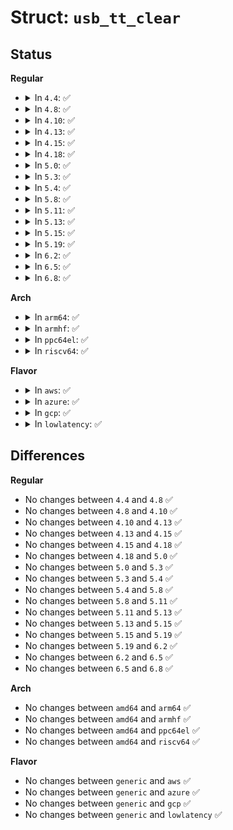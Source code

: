 # Struct: <code>usb_tt_clear</code>

## Status
<b>Regular</b>
<ul>
<li>
<details>
<summary>In <code>4.4</code>: ✅</summary>

```c
struct usb_tt_clear {
    struct list_head clear_list;
    unsigned int tt;
    u16 devinfo;
    struct usb_hcd *hcd;
    struct usb_host_endpoint *ep;
};
```
</details>
</li>
<li>
<details>
<summary>In <code>4.8</code>: ✅</summary>

```c
struct usb_tt_clear {
    struct list_head clear_list;
    unsigned int tt;
    u16 devinfo;
    struct usb_hcd *hcd;
    struct usb_host_endpoint *ep;
};
```
</details>
</li>
<li>
<details>
<summary>In <code>4.10</code>: ✅</summary>

```c
struct usb_tt_clear {
    struct list_head clear_list;
    unsigned int tt;
    u16 devinfo;
    struct usb_hcd *hcd;
    struct usb_host_endpoint *ep;
};
```
</details>
</li>
<li>
<details>
<summary>In <code>4.13</code>: ✅</summary>

```c
struct usb_tt_clear {
    struct list_head clear_list;
    unsigned int tt;
    u16 devinfo;
    struct usb_hcd *hcd;
    struct usb_host_endpoint *ep;
};
```
</details>
</li>
<li>
<details>
<summary>In <code>4.15</code>: ✅</summary>

```c
struct usb_tt_clear {
    struct list_head clear_list;
    unsigned int tt;
    u16 devinfo;
    struct usb_hcd *hcd;
    struct usb_host_endpoint *ep;
};
```
</details>
</li>
<li>
<details>
<summary>In <code>4.18</code>: ✅</summary>

```c
struct usb_tt_clear {
    struct list_head clear_list;
    unsigned int tt;
    u16 devinfo;
    struct usb_hcd *hcd;
    struct usb_host_endpoint *ep;
};
```
</details>
</li>
<li>
<details>
<summary>In <code>5.0</code>: ✅</summary>

```c
struct usb_tt_clear {
    struct list_head clear_list;
    unsigned int tt;
    u16 devinfo;
    struct usb_hcd *hcd;
    struct usb_host_endpoint *ep;
};
```
</details>
</li>
<li>
<details>
<summary>In <code>5.3</code>: ✅</summary>

```c
struct usb_tt_clear {
    struct list_head clear_list;
    unsigned int tt;
    u16 devinfo;
    struct usb_hcd *hcd;
    struct usb_host_endpoint *ep;
};
```
</details>
</li>
<li>
<details>
<summary>In <code>5.4</code>: ✅</summary>

```c
struct usb_tt_clear {
    struct list_head clear_list;
    unsigned int tt;
    u16 devinfo;
    struct usb_hcd *hcd;
    struct usb_host_endpoint *ep;
};
```
</details>
</li>
<li>
<details>
<summary>In <code>5.8</code>: ✅</summary>

```c
struct usb_tt_clear {
    struct list_head clear_list;
    unsigned int tt;
    u16 devinfo;
    struct usb_hcd *hcd;
    struct usb_host_endpoint *ep;
};
```
</details>
</li>
<li>
<details>
<summary>In <code>5.11</code>: ✅</summary>

```c
struct usb_tt_clear {
    struct list_head clear_list;
    unsigned int tt;
    u16 devinfo;
    struct usb_hcd *hcd;
    struct usb_host_endpoint *ep;
};
```
</details>
</li>
<li>
<details>
<summary>In <code>5.13</code>: ✅</summary>

```c
struct usb_tt_clear {
    struct list_head clear_list;
    unsigned int tt;
    u16 devinfo;
    struct usb_hcd *hcd;
    struct usb_host_endpoint *ep;
};
```
</details>
</li>
<li>
<details>
<summary>In <code>5.15</code>: ✅</summary>

```c
struct usb_tt_clear {
    struct list_head clear_list;
    unsigned int tt;
    u16 devinfo;
    struct usb_hcd *hcd;
    struct usb_host_endpoint *ep;
};
```
</details>
</li>
<li>
<details>
<summary>In <code>5.19</code>: ✅</summary>

```c
struct usb_tt_clear {
    struct list_head clear_list;
    unsigned int tt;
    u16 devinfo;
    struct usb_hcd *hcd;
    struct usb_host_endpoint *ep;
};
```
</details>
</li>
<li>
<details>
<summary>In <code>6.2</code>: ✅</summary>

```c
struct usb_tt_clear {
    struct list_head clear_list;
    unsigned int tt;
    u16 devinfo;
    struct usb_hcd *hcd;
    struct usb_host_endpoint *ep;
};
```
</details>
</li>
<li>
<details>
<summary>In <code>6.5</code>: ✅</summary>

```c
struct usb_tt_clear {
    struct list_head clear_list;
    unsigned int tt;
    u16 devinfo;
    struct usb_hcd *hcd;
    struct usb_host_endpoint *ep;
};
```
</details>
</li>
<li>
<details>
<summary>In <code>6.8</code>: ✅</summary>

```c
struct usb_tt_clear {
    struct list_head clear_list;
    unsigned int tt;
    u16 devinfo;
    struct usb_hcd *hcd;
    struct usb_host_endpoint *ep;
};
```
</details>
</li>
</ul>
<b>Arch</b>
<ul>
<li>
<details>
<summary>In <code>arm64</code>: ✅</summary>

```c
struct usb_tt_clear {
    struct list_head clear_list;
    unsigned int tt;
    u16 devinfo;
    struct usb_hcd *hcd;
    struct usb_host_endpoint *ep;
};
```
</details>
</li>
<li>
<details>
<summary>In <code>armhf</code>: ✅</summary>

```c
struct usb_tt_clear {
    struct list_head clear_list;
    unsigned int tt;
    u16 devinfo;
    struct usb_hcd *hcd;
    struct usb_host_endpoint *ep;
};
```
</details>
</li>
<li>
<details>
<summary>In <code>ppc64el</code>: ✅</summary>

```c
struct usb_tt_clear {
    struct list_head clear_list;
    unsigned int tt;
    u16 devinfo;
    struct usb_hcd *hcd;
    struct usb_host_endpoint *ep;
};
```
</details>
</li>
<li>
<details>
<summary>In <code>riscv64</code>: ✅</summary>

```c
struct usb_tt_clear {
    struct list_head clear_list;
    unsigned int tt;
    u16 devinfo;
    struct usb_hcd *hcd;
    struct usb_host_endpoint *ep;
};
```
</details>
</li>
</ul>
<b>Flavor</b>
<ul>
<li>
<details>
<summary>In <code>aws</code>: ✅</summary>

```c
struct usb_tt_clear {
    struct list_head clear_list;
    unsigned int tt;
    u16 devinfo;
    struct usb_hcd *hcd;
    struct usb_host_endpoint *ep;
};
```
</details>
</li>
<li>
<details>
<summary>In <code>azure</code>: ✅</summary>

```c
struct usb_tt_clear {
    struct list_head clear_list;
    unsigned int tt;
    u16 devinfo;
    struct usb_hcd *hcd;
    struct usb_host_endpoint *ep;
};
```
</details>
</li>
<li>
<details>
<summary>In <code>gcp</code>: ✅</summary>

```c
struct usb_tt_clear {
    struct list_head clear_list;
    unsigned int tt;
    u16 devinfo;
    struct usb_hcd *hcd;
    struct usb_host_endpoint *ep;
};
```
</details>
</li>
<li>
<details>
<summary>In <code>lowlatency</code>: ✅</summary>

```c
struct usb_tt_clear {
    struct list_head clear_list;
    unsigned int tt;
    u16 devinfo;
    struct usb_hcd *hcd;
    struct usb_host_endpoint *ep;
};
```
</details>
</li>
</ul>

## Differences
<b>Regular</b>
<ul>
<li>
No changes between <code>4.4</code> and <code>4.8</code> ✅
</li>
<li>
No changes between <code>4.8</code> and <code>4.10</code> ✅
</li>
<li>
No changes between <code>4.10</code> and <code>4.13</code> ✅
</li>
<li>
No changes between <code>4.13</code> and <code>4.15</code> ✅
</li>
<li>
No changes between <code>4.15</code> and <code>4.18</code> ✅
</li>
<li>
No changes between <code>4.18</code> and <code>5.0</code> ✅
</li>
<li>
No changes between <code>5.0</code> and <code>5.3</code> ✅
</li>
<li>
No changes between <code>5.3</code> and <code>5.4</code> ✅
</li>
<li>
No changes between <code>5.4</code> and <code>5.8</code> ✅
</li>
<li>
No changes between <code>5.8</code> and <code>5.11</code> ✅
</li>
<li>
No changes between <code>5.11</code> and <code>5.13</code> ✅
</li>
<li>
No changes between <code>5.13</code> and <code>5.15</code> ✅
</li>
<li>
No changes between <code>5.15</code> and <code>5.19</code> ✅
</li>
<li>
No changes between <code>5.19</code> and <code>6.2</code> ✅
</li>
<li>
No changes between <code>6.2</code> and <code>6.5</code> ✅
</li>
<li>
No changes between <code>6.5</code> and <code>6.8</code> ✅
</li>
</ul>
<b>Arch</b>
<ul>
<li>
No changes between <code>amd64</code> and <code>arm64</code> ✅
</li>
<li>
No changes between <code>amd64</code> and <code>armhf</code> ✅
</li>
<li>
No changes between <code>amd64</code> and <code>ppc64el</code> ✅
</li>
<li>
No changes between <code>amd64</code> and <code>riscv64</code> ✅
</li>
</ul>
<b>Flavor</b>
<ul>
<li>
No changes between <code>generic</code> and <code>aws</code> ✅
</li>
<li>
No changes between <code>generic</code> and <code>azure</code> ✅
</li>
<li>
No changes between <code>generic</code> and <code>gcp</code> ✅
</li>
<li>
No changes between <code>generic</code> and <code>lowlatency</code> ✅
</li>
</ul>
